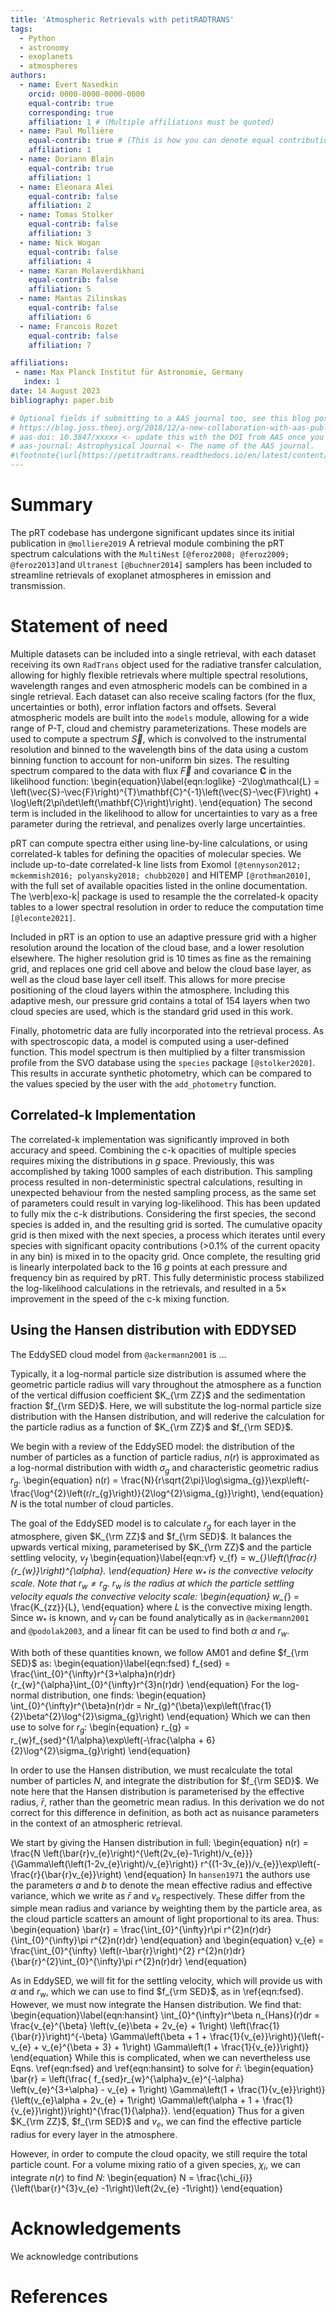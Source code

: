 ```yaml
---
title: 'Atmospheric Retrievals with petitRADTRANS'
tags:
  - Python
  - astronomy
  - exoplanets
  - atmospheres
authors:
  - name: Evert Nasedkin
    orcid: 0000-0000-0000-0000
    equal-contrib: true
    corresponding: true
    affiliation: 1 # (Multiple affiliations must be quoted)
  - name: Paul Mollière
    equal-contrib: true # (This is how you can denote equal contributions between multiple authors)
    affiliation: 1
  - name: Doriann Blain
    equal-contrib: true 
    affiliation: 1
  - name: Eleonara Alei
    equal-contrib: false 
    affiliation: 2
  - name: Tomas Stolker
    equal-contrib: false
    affiliation: 3
  - name: Nick Wogan
    equal-contrib: false 
    affiliation: 4
  - name: Karan Molaverdikhani
    equal-contrib: false
    affiliation: 5
  - name: Mantas Zilinskas
    equal-contrib: false 
    affiliation: 6
  - name: Francois Rozet
    equal-contrib: false
    affiliation: 7

affiliations:
 - name: Max Planck Institut für Astronomie, Germany
   index: 1
date: 14 August 2023
bibliography: paper.bib

# Optional fields if submitting to a AAS journal too, see this blog post:
# https://blog.joss.theoj.org/2018/12/a-new-collaboration-with-aas-publishing
# aas-doi: 10.3847/xxxxx <- update this with the DOI from AAS once you know it.
# aas-journal: Astrophysical Journal <- The name of the AAS journal.
#\footnote{\url{https://petitradtrans.readthedocs.io/en/latest/content/notebooks/pRT_Retrieval_Example.html}}. 
---
```


# Summary
The pRT codebase has undergone significant updates since its initial publication in `@molliere2019` 
A retrieval module combining the pRT spectrum calculations with the `MultiNest` `[@feroz2008; @feroz2009; @feroz2013]`and `Ultranest` `[@buchner2014]` samplers has been included to streamline retrievals of exoplanet atmospheres in emission and transmission.



# Statement of need
Multiple datasets can be included into a single retrieval, with each dataset receiving its own `RadTrans` object used for the radiative transfer calculation, allowing for highly flexible retrievals where multiple spectral resolutions, wavelength ranges and even atmospheric models can be combined in a single retrieval.
Each dataset can also receive scaling factors (for the flux, uncertainties or both), error inflation factors and offsets.
Several atmospheric models are built into the `models` module, allowing for a wide range of P-T, cloud and chemistry parameterizations.
These models are used to compute a spectrum $\vec{S}$, which is convolved to the instrumental resolution and binned to the wavelength bins of the data using a custom binning function to account for non-uniform bin sizes.
The resulting spectrum compared to the data with flux $\vec{F}$ and covariance $\mathbf{C}$ in the likelihood function:
\begin{equation}\label{eqn:loglike}
    -2\log\mathcal{L} = \left(\vec{S}-\vec{F}\right)^{T}\mathbf{C}^{-1}\left(\vec{S}-\vec{F}\right) + \log\left(2\pi\det\left(\mathbf{C}\right)\right).
\end{equation}
The second term is included in the likelihood to allow for uncertainties to vary as a free parameter during the retrieval, and penalizes overly large uncertainties.

pRT can compute spectra either using line-by-line calculations, or using correlated-k tables for defining the opacities of molecular species.
We include up-to-date correlated-k line lists from Exomol `[@tennyson2012; mckemmish2016; polyansky2018; chubb2020]` and HITEMP `[@rothman2010]`, with the full set of available opacities listed in the online documentation.
The \verb|exo-k| package is used to resample the the correlated-k opacity tables to a lower spectral resolution in order to reduce the computation time `[@leconte2021]`.

Included in pRT is an option to use an adaptive pressure grid with a higher resolution around the location of the cloud base, and a lower resolution elsewhere. 
The higher resolution grid is 10 times as fine as the remaining grid, and replaces one grid cell above and below the cloud base layer, as well as the cloud base layer cell itself. 
This allows for more precise positioning of the cloud layers within the atmosphere. 
Including this adaptive mesh, our pressure grid contains a total of 154 layers when two cloud species are used, which is the standard grid used in this work. 

Finally, photometric data are fully incorporated into the retrieval process.
As with spectroscopic data, a model is computed using a user-defined function.
This model spectrum is then multiplied by a filter transmission profile from the SVO database using the `species` package `[@stolker2020]`.
This results in accurate synthetic photometry, which can be compared to the values specied by the user with the `add_photometry` function.

## Correlated-k Implementation
The correlated-k implementation was significantly improved in both accuracy and speed.
Combining the c-k opacities of multiple species requires mixing the distributions in $g$ space. 
Previously, this was accomplished by taking 1000 samples of each distribution.
This sampling process resulted in non-deterministic spectral calculations, resulting in unexpected behaviour from the nested sampling process, as the same set of parameters could result in varying log-likelihood.
This has been updated to fully mix the c-k distributions.
Considering the first species, the second species is added in, and the resulting grid is sorted. 
The cumulative opacity grid is then mixed with the next species, a process which iterates until every species with significant opacity contributions (>0.1$\%$ of the current opacity in any bin) is mixed in to the opacity grid. 
Once complete, the resulting grid is linearly interpolated back to the 16 $g$ points at each pressure and frequency bin as required by pRT.
This fully deterministic process stabilized the log-likelihood calculations in the retrievals, and resulted in a 5$\times$ improvement in the speed of the c-k mixing function.

## Using the Hansen distribution with EDDYSED
The EddySED cloud model from `@ackermann2001` is ...

Typically, it  a log-normal particle size distribution is assumed where the geometric particle radius will vary throughout the atmosphere as a function of the vertical diffusion coefficient $K_{\rm ZZ}$ and the sedimentation fraction $f_{\rm SED}$.
Here, we will substitute the log-normal particle size distribution with the Hansen distribution, and will rederive the calculation for the particle radius as a function of $K_{\rm ZZ}$ and $f_{\rm SED}$.

We begin with a review of the EddySED model: the distribution of the number of particles as a function of particle radius, $n(r)$ is approximated as a log-normal distribution with width $\sigma_{g}$ and characteristic geometric radius $r_{g}$.
\begin{equation}
    n(r) = \frac{N}{r\sqrt{2\pi}\log\sigma_{g}}\exp\left(-\frac{\log^{2}\left(r/r_{g}\right)}{2\log^{2}\sigma_{g}}\right),
\end{equation}
$N$ is the total number of cloud particles.

The goal of the EddySED model is to calculate $r_{g}$ for each layer in the atmosphere, given $K_{\rm ZZ}$ and $f_{\rm SED}$. 
It balances the upwards vertical mixing, parameterised by $K_{\rm ZZ}$ and the particle settling velocity, $v_{f}$
\begin{equation}\label{eqn:vf}
    v_{f} = w_{*}\left(\frac{r}{r_{w}}\right)^{\alpha}.
\end{equation}
Here $w_{*}$ is the convective velocity scale. Note that $r_{w}\neq r_{g}$. $r_{w}$ is the radius at which the  particle settling velocity equals the convective velocity scale:
\begin{equation}
    w_{*} = \frac{K_{zz}}{L},
\end{equation}
where $L$ is the convective mixing length.
Since $w_{*}$ is known, and $v_{f}$ can be found analytically as in `@ackermann2001` and `@podolak2003`, and a linear fit can be used to find both $\alpha$ and $r_{w}$.

With both of these quantities known, we follow AM01 and define $f_{\rm SED}$ as:
\begin{equation}\label{eqn:fsed}
    f_{sed} = \frac{\int_{0}^{\infty}r^{3+\alpha}n(r)dr}{r_{w}^{\alpha}\int_{0}^{\infty}r^{3}n(r)dr}
\end{equation}
For the log-normal distribution, one finds:
\begin{equation}
    \int_{0}^{\infty}r^{\beta}n(r)dr = Nr_{g}^{\beta}\exp\left(\frac{1}{2}\beta^{2}\log^{2}\sigma_{g}\right)
\end{equation}
Which we can then use to solve for $r_{g}$:
\begin{equation}
    r_{g} = r_{w}f_{sed}^{1/\alpha}\exp\left(-\frac{\alpha + 6}{2}\log^{2}\sigma_{g}\right)
\end{equation}

In order to use the Hansen distribution, we must recalculate the total number of particles $N$, and integrate the distribution for $f_{\rm SED}$. 
We note here that the Hansen distribution is parameterised by the effective radius, $\bar{r}$, rather than the geometric mean radius. 
In this derivation we do not correct for this difference in definition, as both act as nuisance parameters in the context of an atmospheric retrieval.

We start by giving the Hansen distribution in full:
\begin{equation}
    n(r) = \frac{N \left(\bar{r}v_{e}\right)^{\left(2v_{e}-1\right)/v_{e}}}{\Gamma\left(\left(1-2v_{e}\right)/v_{e}\right)} r^{(1-3v_{e})/v_{e}}\exp\left(-\frac{r}{\bar{r}v_{e}}\right)
\end{equation}
In `hansen1971` the authors use the parameters $a$ and $b$ to denote the mean effective radius and effective variance, which we write as $\bar{r}$ and $v_{e}$ respectively.
These differ from the simple mean radius and variance by weighting them by the particle area, as the cloud particle scatters an amount of light proportional to its area. Thus:
\begin{equation}
    \bar{r} = \frac{\int_{0}^{\infty}r\pi r^{2}n(r)dr}{\int_{0}^{\infty}\pi r^{2}n(r)dr}
\end{equation}
and 
\begin{equation}
    v_{e} = \frac{\int_{0}^{\infty} \left(r-\bar{r}\right)^{2} r^{2}n(r)dr}{\bar{r}^{2}\int_{0}^{\infty}\pi r^{2}n(r)dr}
\end{equation}

As in EddySED, we will fit for the settling velocity, which will provide us with $\alpha$ and $r_{w}$, which we can use to find $f_{\rm SED}$, as in \ref{eqn:fsed}.
However, we must now integrate the Hansen distribution. We find that:
\begin{equation}\label{eqn:hansint}
    \int_{0}^{\infty}r^\beta n_{Hans}(r)dr = \frac{v_{e}^{\beta} \left(v_{e}\beta + 2v_{e} + 1\right) \left(\frac{1}{\bar{r}}\right)^{-\beta} \Gamma\left(\beta + 1 + \frac{1}{v_{e}}\right)}{\left(-v_{e} + v_{e}^{\beta + 3} + 1\right) \Gamma\left(1 + \frac{1}{v_{e}}\right)}
\end{equation}
While this is complicated, when we can nevertheless use Eqns. \ref{eqn:fsed} and \ref{eqn:hansint} to solve for $\bar{r}$:
\begin{equation}
    \bar{r} = \left(\frac{ f_{sed}r_{w}^{\alpha}v_{e}^{-\alpha} \left(v_{e}^{3+\alpha} - v_{e} + 1\right) \Gamma\left(1 + \frac{1}{v_{e}}\right)}{\left(v_{e}\alpha + 2v_{e} + 1\right) \Gamma\left(\alpha + 1 + \frac{1}{v_{e}}\right)}\right)^{\frac{1}{\alpha}}.
\end{equation}
Thus for a given $K_{\rm ZZ}$, $f_{\rm SED}$ and $v_{e}$, we can find the effective particle radius for every layer in the atmosphere.

However, in order to compute the cloud opacity, we still require the total particle count. 
For a volume mixing ratio of a given species, $\chi_{i}$, we can integrate $n(r)$ to find $N$:
\begin{equation}
 N = \frac{\chi_{i}}{\left(\bar{r}^{3}v_{e} -1\right)\left(2v_{e} -1\right)}
\end{equation}

# Acknowledgements

We acknowledge contributions 

# References
